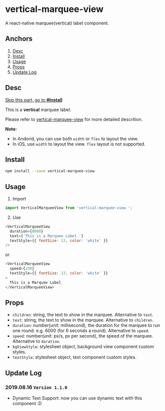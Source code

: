 # vertical-marquee-view
A react-native marquee(vertical) label component. 



## Anchors

1. [Desc](#desc)
2. [Install](#install)
3. [Usage](#usage)
4. [Props](#props)
5. [Update Log](#update-log)


## Desc

[Skip this part, go to **#Install**](#install)

This is a **vertical** marquee label. 
<!-- 
If you need a **horizontal** one, please use [react-native-lahk-marquee-label](https://github.com/cheng-kang/react-native-lahk-marquee-label). -->

Please refer to [vertical-marquee-view](https://github.com/kishor98100/vertical-marquee-view) for more detailed descrition.

**Note:**

- In Andorid, you can use both `width` or `flex` to layout the view.
- In iOS, use `width` to layout the view. `flex` layout is not supported.


## Install

```sh
npm install --save vertical-marquee-view 
```

## Usage

1. Import

```js
import VerticalMarqueeView from 'vertical-marquee-view ';
```

2. Use

```js
<VerticalMarqueeView
  duration={8000}
  text={'This is a Marquee Label.'}
  textStyle={{ fontSize: 13, color: 'white' }}
/>
```

or

```js
<VerticalMarqueeView
  speed={250}
  textStyle={{ fontSize: 13, color: 'white' }}
>
  This is a Marquee Label.
</VerticalMarqueeView>
```

## Props

- `children`: string, the text to show in the marquee. Alternative to `text`.
- `text`: string, the text to show in the marquee. Alternative to `children`.
- `duration`: number(unit: millisecond), the duration for the marquee to run one round. e.g. 6000 (for 6 seconds a round). Alternative to `speed`.
- `speed`: number(unit: px/s, px per second), the speed of the marquee. Alternative to `duration`.
- `bgViewStyle`: stylesheet object, background view component custom styles.
- `textStyle`: stylesheet object, text component custom styles.

## Update Log

### 2019.08.16 `Version 1.1.0`

- Dynamic Text Support: now you can use dynamic text with this component :D


